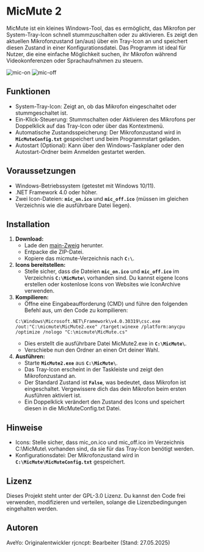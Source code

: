 # MicMute 2
MicMute ist ein kleines Windows-Tool, das es ermöglicht, das Mikrofon per System-Tray-Icon schnell stummzuschalten oder zu aktivieren. Es zeigt den aktuellen Mikrofonzustand (an/aus) über ein Tray-Icon an und speichert diesen Zustand in einer Konfigurationsdatei. Das Programm ist ideal für Nutzer, die eine einfache Möglichkeit suchen, ihr Mikrofon während Videokonferenzen oder Sprachaufnahmen zu steuern.

![mic-on](https://github.com/user-attachments/assets/7189b8b8-e20e-46b7-8fe6-42e424ca83a3) ![mic-off](https://github.com/user-attachments/assets/0fd4c45a-217f-4db6-bda7-6546e2f9602d)



## Funktionen
- System-Tray-Icon: Zeigt an, ob das Mikrofon eingeschaltet oder stummgeschaltet ist.
- Ein-Klick-Steuerung: Stummschalten oder Aktivieren des Mikrofons per Doppelklick auf das Tray-Icon oder über das Kontextmenü.
- Automatische Zustandsspeicherung: Der Mikrofonzustand wird in **`MicMuteConfig.txt`** gespeichert und beim Programmstart geladen.
- Autostart (Optional): Kann über den Windows-Taskplaner oder den Autostart-Ordner beim Anmelden gestartet werden.

## Voraussetzungen
- Windows-Betriebssystem (getestet mit Windows 10/11).
- .NET Framework 4.0 oder höher.
- Zwei Icon-Dateien: **`mic_on.ico`** und **`mic_off.ico`** (müssen im gleichen Verzeichnis wie die ausführbare Datei liegen).

## Installation
1. **Download:**
   - Lade den [main-Zweig](https://github.com/rjcncpt/micmute/archive/refs/heads/main.zip) herunter.
   - Entpacke die ZIP-Datei.
   - Kopiere das micmute-Verzeichnis nach **`C:\`**.
3. **Icons bereitstellen:**
   - Stelle sicher, dass die Dateien **`mic_on.ico`** und **`mic_off.ico`** im Verzeichnis **`C:\MicMute\`** vorhanden sind. Du kannst eigene Icons erstellen oder kostenlose Icons von Websites wie IconArchive verwenden.
4. **Kompilieren:**
   - Öffne eine Eingabeaufforderung (CMD) und führe den folgenden Befehl aus, um den Code zu kompilieren:
   ```
   C:\Windows\Microsoft.NET\Framework\v4.0.30319\csc.exe /out:"C:\micmute\MicMute2.exe" /target:winexe /platform:anycpu /optimize /nologo "C:\micmute\MicMute.cs"
   ```
   - Dies erstellt die ausführbare Datei MicMute2.exe in **`C:\MicMute\`**.
   - Verschiebe nun den Ordner an einen Ort deiner Wahl.
5. **Ausführen:**
   - Starte **`MicMute2.exe`** aus **`C:\MicMute\`**.
   - Das Tray-Icon erscheint in der Taskleiste und zeigt den Mikrofonzustand an.
   - Der Standard Zustand ist **`False`**, was bedeutet, dass Mikrofon ist eingeschaltet. Vergewissere dich das dein Mikrofon beim ersten Ausführen aktiviert ist.
   - Ein Doppelklick verändert den Zustand des Icons und speichert diesen in die MicMuteConfig.txt Datei.
  
## Hinweise
- Icons: Stelle sicher, dass mic_on.ico und mic_off.ico im Verzeichnis C:\MicMute\ vorhanden sind, da sie für das Tray-Icon benötigt werden.
- Konfigurationsdatei: Der Mikrofonzustand wird in **`C:\MicMute\MicMuteConfig.txt`** gespeichert.

## Lizenz
Dieses Projekt steht unter der GPL-3.0 Lizenz. Du kannst den Code frei verwenden, modifizieren und verteilen, solange die Lizenzbedingungen eingehalten werden.

## Autoren
AveYo: Originalentwickler
rjcncpt: Bearbeiter (Stand: 27.05.2025)

